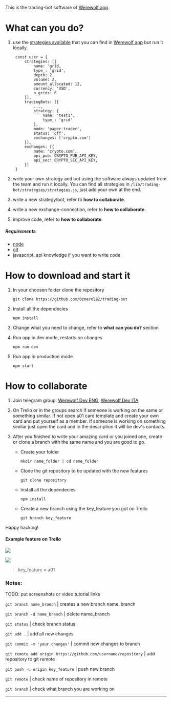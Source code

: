 This is the trading-bot software of [Werewolf app](https://werewolf.solutions).

# What can you do?

1. use the [strategies available](https://werewolf.solutions) that you can find in [Werewolf app](https://werewolf.solutions) but run it locally.

        const user = {
            strategies: [{
                name: 'grid,
                type_: 'grid',
                depth: 2,
                volume: 2,
                amount_allocated: 12,
                currency: 'USD',
                n_grids: 6
            }],
            tradingBots: [{
                ...,
                strategy: {
                    name: 'test1',
                    type_: 'grid'
                },
                mode: 'paper-trader',
                status: 'off',
                exchanges: ['crypto.com']
            }],
            exchanges: [{
                name: 'crypto.com',
                api_pub: CRYPTO_PUB_API_KEY,
                api_sec: CRYPTO_SEC_API_KEY,
            }]
        }

2. write your own strategy and bot using the software always updated from the team and run it locally. You can find all strategies in ```/lib/trading-bot/strategies/strategies.js```, just add your own at the end.

3. write a new strategy/bot, refer to **how to collaborate**.

4. write a new exchange-connection, refer to **how to collaborate**.

5. improve code, refer to **how to collaborate**.

##### Requirements

- [node](https://t.me/)
- [git](https://t.me/)
- javascript, api knowledge if you want to write code

# How to download and start it

1. In your choosen folder clone the repository

    ```git clone https://github.com/Oznerol92/trading-bot```

2. Install all the dependecies

    ```npm install```

3. Change what you need to change, refer to **what can you do?** section

4. Run app in dev mode, restarts on changes

    ```npm run dev```

5. Run app in production mode

    ```npm start```

# How to collaborate

1. Join telegram group: [Werewolf Dev ENG](https://t.me/), [Werewolf Dev ITA](https://t.me/).

2. On Trello or in the groups search if someone is working on the same or something similar. If not open a01 card template and create your own card and put yourself as a member. If someone is working on something similar just open the card and in the description it will be dev's contacts.

3. After you finished to write your amazing card or you joined one, create or clone a branch with the same name and you are good to go.

    -   Create your folder

        ```mkdir name_folder | cd name_folder```

    -   Clone the git repository to be updated with the new features

        ```git clone repository```

    -   Install all the dependecies

        ```npm install```

    -   Create a new branch using the key_feature you got on Trello

        ```git branch key_feature``` 

Happy hacking!

#### Example feature on Trello

![](files/example-Trello.png)

![](files/example_feature.png)

>key_feature = a01

### Notes:

TODO: put screenshots or video tutorial links

```git branch name_branch``` | creates a new branch name_branch

```git branch -d name_branch``` | delete  name_branch

```git status``` | check branch status

```git add .``` | add all new changes

```git commit -m 'your changes'``` | commit new changes to branch

```git remote add origin https://github.com/username/repository``` | add repository to git remote

```git push -u origin key_feature``` | push new branch

```git remote``` | check name of repository in remote

```git branch``` | check what branch you are working on

---